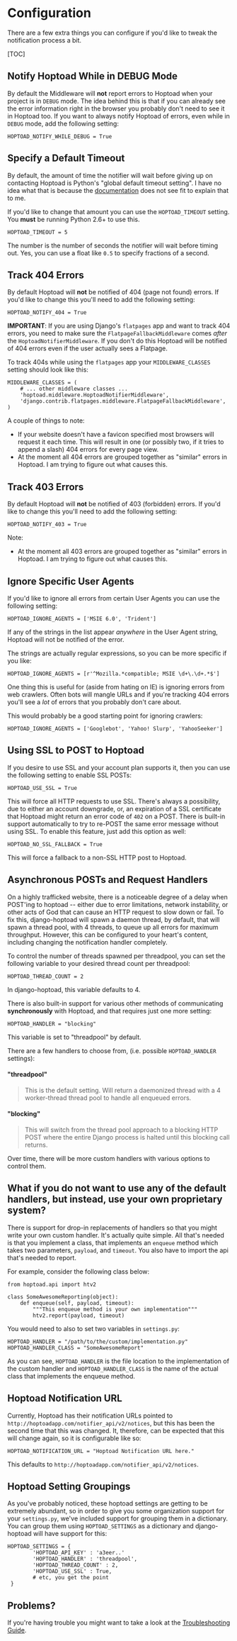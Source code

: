 Configuration
=============

There are a few extra things you can configure if you'd like to tweak the notification process a bit.

[TOC]

Notify Hoptoad While in DEBUG Mode
----------------------------------

By default the Middleware will **not** report errors to Hoptoad when your project is in `DEBUG` mode.  The idea behind this is that if you can already see the error information right in the browser you probably don't need to see it in Hoptoad too.  If you want to always notify Hoptoad of errors, even while in `DEBUG` mode, add the following setting:

    HOPTOAD_NOTIFY_WHILE_DEBUG = True

Specify a Default Timeout
-------------------------

By default, the amount of time the notifier will wait before giving up on contacting Hoptoad is Python's "global default timeout setting".  I have no idea what that is because the [documentation][urllib2docs] does not see fit to explain that to me.

If you'd like to change that amount you can use the `HOPTOAD_TIMEOUT` setting.  You **must** be running Python 2.6+ to use this.

    HOPTOAD_TIMEOUT = 5

The number is the number of seconds the notifier will wait before timing out.  Yes, you can use a float like `0.5` to specify fractions of a second.

[urllib2docs]: http://docs.python.org/library/urllib2.html

Track 404 Errors
----------------

By default Hoptoad will **not** be notified of 404 (page not found) errors.  If you'd like to change this you'll need to add the following setting:

    HOPTOAD_NOTIFY_404 = True

**IMPORTANT**: If you are using Django's `flatpages` app and want to track 404 errors, you need to make sure the `FlatpageFallbackMiddleware` comes *after* the `HoptoadNotifierMiddleware`.  If you don't do this Hoptoad will be notified of 404 errors even if the user actually sees a Flatpage.

To track 404s while using the `flatpages` app your `MIDDLEWARE_CLASSES` setting should look like this:

    MIDDLEWARE_CLASSES = (
        # ... other middleware classes ...
        'hoptoad.middleware.HoptoadNotifierMiddleware',
        'django.contrib.flatpages.middleware.FlatpageFallbackMiddleware',
    )

A couple of things to note:

* If your website doesn't have a favicon specified most browsers will request it each time.  This will result in one (or possibly two, if it tries to append a slash) 404 errors for every page view.
* At the moment all 404 errors are grouped together as "similar" errors in Hoptoad.  I am trying to figure out what causes this.

Track 403 Errors
----------------

By default Hoptoad will **not** be notified of 403 (forbidden) errors.  If you'd like to change this you'll need to add the following setting:

    HOPTOAD_NOTIFY_403 = True

Note:

* At the moment all 403 errors are grouped together as "similar" errors in Hoptoad.  I am trying to figure out what causes this.

Ignore Specific User Agents
---------------------------

If you'd like to ignore all errors from certain User Agents you can use the following setting:

    HOPTOAD_IGNORE_AGENTS = ['MSIE 6.0', 'Trident']

If any of the strings in the list appear *anywhere* in the User Agent string, Hoptoad will not be notified of the error.

The strings are actually regular expressions, so you can be more specific if you like:

    HOPTOAD_IGNORE_AGENTS = [r'^Mozilla.*compatible; MSIE \d+\.\d+.*$']

One thing this is useful for (aside from hating on IE) is ignoring errors from web crawlers.  Often bots will mangle URLs and if you're tracking 404 errors you'll see a *lot* of errors that you probably don't care about.

This would probably be a good starting point for ignoring crawlers:

    HOPTOAD_IGNORE_AGENTS = ['Googlebot', 'Yahoo! Slurp', 'YahooSeeker']

Using SSL to POST to Hoptoad
----------------------------

If you desire to use SSL and your account plan supports it, then you can use the following setting to enable SSL POSTs:

    HOPTOAD_USE_SSL = True

This will force all HTTP requests to use SSL. There's always a possibility, due to either an account downgrade, or, an expiration of a SSL certificate that Hoptoad might return an error code of `402` on a POST. There is built-in support automatically to try to re-POST the same error message without using SSL. To enable this feature, just add this option as well:

    HOPTOAD_NO_SSL_FALLBACK = True

This will force a fallback to a non-SSL HTTP post to Hoptoad.

Asynchronous POSTs and Request Handlers
---------------------------------------

On a highly trafficked website, there is a noticeable degree of a delay when POST'ing to hoptoad -- either due to error limitations, network instability, or other acts of God that can cause an HTTP request to slow down or fail. To fix this, django-hoptoad will spawn a daemon thread, by default, that will spawn a thread pool, with 4 threads, to queue up all errors for maximum throughput. However, this can be configured to your heart's content, including changing the notification handler completely. 

To control the number of threads spawned per threadpool, you can set the following variable to your desired thread count per threadpool:

    HOPTOAD_THREAD_COUNT = 2

In django-hoptoad, this variable defaults to 4.

There is also built-in support for various other methods of communicating **synchronously** with Hoptoad, and that requires just one more setting:

    HOPTOAD_HANDLER = "blocking"

This variable is set to "threadpool" by default. 

There are a few handlers to choose from, (i.e. possible `HOPTOAD_HANDLER` settings):

#### "threadpool" 
> This is the default setting. Will return a daemonized thread with a 4 worker-thread thread pool to handle all enqueued errors.

#### "blocking" 
> This will switch from the thread pool approach to a blocking HTTP POST where the entire Django process is halted until this blocking call returns.

Over time, there will be more custom handlers with various options to control them.

What if you do not want to use any of the default handlers, but instead, use your own proprietary system?
---------------------------------------------------------------------------------------------------------

There is support for drop-in replacements of handlers so that you might write your own custom handler. It's actually quite simple. All that's needed is that you implement a class, that implements an `enqueue` method which takes two parameters, `payload`, and `timeout`. You also have to import the api that's needed to report.

For example, consider the following class below:

    from hoptoad.api import htv2

    class SomeAwesomeReporting(object):
        def enqueue(self, payload, timeout):
            """This enqueue method is your own implementation"""
            htv2.report(payload, timeout)

You would need to also to set two variables in `settings.py`:

    HOPTOAD_HANDLER = "/path/to/the/custom/implementation.py"
    HOPTOAD_HANDLER_CLASS = "SomeAwesomeReport"

As you can see, `HOPTOAD_HANDLER` is the file location to the implementation of the custom handler and `HOPTOAD_HANDLER_CLASS` is the name of the actual class that implements the enqueue method.

Hoptoad Notification URL
------------------------

Currently, Hoptoad has their notification URLs pointed to `http://hoptoadapp.com/notifier_api/v2/notices`, but this has been the second time that this was changed. It, therefore, can be expected that this will change again, so it is configurable like so:

    HOPTOAD_NOTIFICATION_URL = "Hoptoad Notification URL here."

This defaults to `http://hoptoadapp.com/notifier_api/v2/notices`.

Hoptoad Setting Groupings
-------------------------

As you've probably noticed, these hoptoad settings are getting to be extremely abundant, so in order to give you some organization support for your `settings.py`, we've included support for grouping them in a dictionary. You can group them using `HOPTOAD_SETTINGS` as a dictionary and django-hoptoad will have support for this:

    HOPTOAD_SETTINGS = { 
            'HOPTOAD_API_KEY' : 'a3eer..'
            'HOPTOAD_HANDLER' : 'threadpool',
            'HOPTOAD_THREAD_COUNT' : 2,
            'HOPTOAD_USE_SSL' : True,
            # etc, you get the point
     }


Problems?
---------

If you're having trouble you might want to take a look at the [Troubleshooting Guide][troubleshooting].

[troubleshooting]: /troubleshooting/
